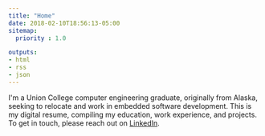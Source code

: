 ```yaml
---
title: "Home"
date: 2018-02-10T18:56:13-05:00
sitemap:
  priority : 1.0

outputs:
- html
- rss
- json
---
```

I'm a Union College computer engineering graduate, originally from Alaska, seeking to relocate and work in embedded software development. This is my digital resume, compiling my education, work experience, and projects. To get in touch, please reach out on [LinkedIn](https://www.linkedin.com/in/andrewmartinjames/).
